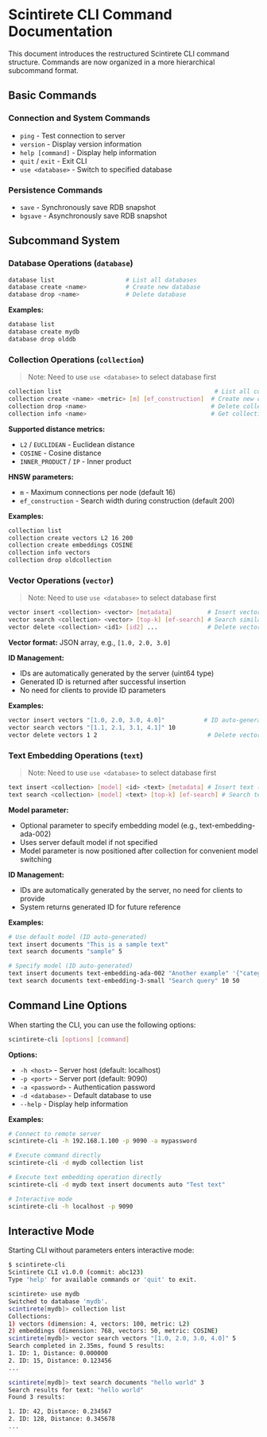 # Scintirete CLI Command Documentation

This document introduces the restructured Scintirete CLI command structure. Commands are now organized in a more hierarchical subcommand format.

## Basic Commands

### Connection and System Commands
- `ping` - Test connection to server
- `version` - Display version information
- `help [command]` - Display help information
- `quit` / `exit` - Exit CLI
- `use <database>` - Switch to specified database

### Persistence Commands
- `save` - Synchronously save RDB snapshot
- `bgsave` - Asynchronously save RDB snapshot

## Subcommand System

### Database Operations (`database`)

```bash
database list                    # List all databases
database create <name>           # Create new database
database drop <name>             # Delete database
```

**Examples:**
```bash
database list
database create mydb
database drop olddb
```

### Collection Operations (`collection`)

> Note: Need to use `use <database>` to select database first

```bash
collection list                                           # List all collections in current database
collection create <name> <metric> [m] [ef_construction]  # Create new collection
collection drop <name>                                   # Delete collection
collection info <name>                                   # Get collection information
```

**Supported distance metrics:**
- `L2` / `EUCLIDEAN` - Euclidean distance
- `COSINE` - Cosine distance
- `INNER_PRODUCT` / `IP` - Inner product

**HNSW parameters:**
- `m` - Maximum connections per node (default 16)
- `ef_construction` - Search width during construction (default 200)

**Examples:**
```bash
collection list
collection create vectors L2 16 200
collection create embeddings COSINE
collection info vectors
collection drop oldcollection
```

### Vector Operations (`vector`)

> Note: Need to use `use <database>` to select database first

```bash
vector insert <collection> <vector> [metadata]          # Insert vector (ID auto-generated)
vector search <collection> <vector> [top-k] [ef-search] # Search similar vectors
vector delete <collection> <id1> [id2] ...              # Delete vectors
```

**Vector format:** JSON array, e.g., `[1.0, 2.0, 3.0]`

**ID Management:** 
- IDs are automatically generated by the server (uint64 type)
- Generated ID is returned after successful insertion
- No need for clients to provide ID parameters

**Examples:**
```bash
vector insert vectors "[1.0, 2.0, 3.0, 4.0]"           # ID auto-generated
vector search vectors "[1.1, 2.1, 3.1, 4.1]" 10
vector delete vectors 1 2                               # Delete vectors with specified IDs
```

### Text Embedding Operations (`text`)

> Note: Need to use `use <database>` to select database first

```bash
text insert <collection> [model] <id> <text> [metadata] # Insert text (auto-embed)
text search <collection> [model] <text> [top-k] [ef-search] # Search text (auto-embed)
```

**Model parameter:**
- Optional parameter to specify embedding model (e.g., text-embedding-ada-002)
- Uses server default model if not specified
- Model parameter is now positioned after collection for convenient model switching

**ID Management:**
- IDs are automatically generated by the server, no need for clients to provide
- System returns generated ID for future reference

**Examples:**
```bash
# Use default model (ID auto-generated)
text insert documents "This is a sample text"
text search documents "sample" 5

# Specify model (ID auto-generated)
text insert documents text-embedding-ada-002 "Another example" '{"category": "test"}'
text search documents text-embedding-3-small "Search query" 10 50
```

## Command Line Options

When starting the CLI, you can use the following options:

```bash
scintirete-cli [options] [command]
```

**Options:**
- `-h <host>` - Server host (default: localhost)
- `-p <port>` - Server port (default: 9090)
- `-a <password>` - Authentication password
- `-d <database>` - Default database to use
- `--help` - Display help information

**Examples:**
```bash
# Connect to remote server
scintirete-cli -h 192.168.1.100 -p 9090 -a mypassword

# Execute command directly
scintirete-cli -d mydb collection list

# Execute text embedding operation directly
scintirete-cli -d mydb text insert documents auto "Test text"

# Interactive mode
scintirete-cli -h localhost -p 9090
```

## Interactive Mode

Starting CLI without parameters enters interactive mode:

```bash
$ scintirete-cli
Scintirete CLI v1.0.0 (commit: abc123)
Type 'help' for available commands or 'quit' to exit.

scintirete> use mydb
Switched to database 'mydb'.
scintirete[mydb]> collection list
Collections:
1) vectors (dimension: 4, vectors: 100, metric: L2)
2) embeddings (dimension: 768, vectors: 50, metric: COSINE)
scintirete[mydb]> vector search vectors "[1.0, 2.0, 3.0, 4.0]" 5
Search completed in 2.35ms, found 5 results:
1. ID: 1, Distance: 0.000000
2. ID: 15, Distance: 0.123456
...

scintirete[mydb]> text search documents "hello world" 3
Search results for text: "hello world"
Found 3 results:

1. ID: 42, Distance: 0.234567
2. ID: 128, Distance: 0.345678
...
```